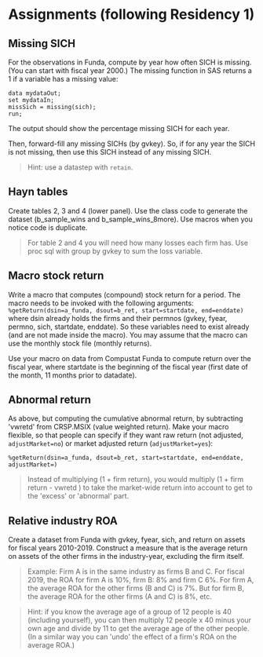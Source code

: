 # Assignments (following Residency 1)

## Missing SICH

For the observations in Funda, compute by year how often SICH is missing. (You can start with fiscal year 2000.) The missing function in SAS returns a 1 if a variable has a missing value:

```
data mydataOut;
set mydataIn;
missSich = missing(sich);
run;
```

The output should show the percentage missing SICH for each year.

Then, forward-fill any missing SICHs (by gvkey). So, if for any year the SICH is not missing, then use this SICH instead of any missing SICH.

> Hint: use a datastep with `retain`.

## Hayn tables

Create tables 2, 3 and 4 (lower panel). Use the class code to generate the dataset (b_sample_wins and b_sample_wins_8more). Use macros when you notice code is duplicate.

> For table 2 and 4 you will need how many losses each firm has. Use proc sql with group by gvkey to sum the loss variable.

## Macro stock return

Write a macro that computes (compound) stock return for a period. The macro needs to be invoked with the following arguments: `%getReturn(dsin=a_funda, dsout=b_ret, start=startdate, end=enddate)` where dsin already holds the firms and their permnos (gvkey, fyear, permno, sich, startdate, enddate). So these variables need to exist already (and are not made inside the macro). You may assume that the macro can use the monthly stock file (monthly returns).

Use your macro on data from Compustat Funda to compute return over the fiscal year, where startdate is the beginning of the fiscal year (first date of the month, 11 months prior to datadate).

## Abnormal return

As above, but computing the cumulative abnormal return, by subtracting 'vwretd' from CRSP.MSIX (value weighted return). Make your macro flexible, so that people can specify if they want raw return (not adjusted, `adjustMarket=no`) or market adjusted return (`adjustMarket=yes`):

```SAS
%getReturn(dsin=a_funda, dsout=b_ret, start=startdate, end=enddate, adjustMarket=)
```

> Instead of multiplying (1 + firm return), you would multiply (1 + firm return - vwretd ) to take the market-wide return into account to get to the 'excess' or 'abnormal' part.


## Relative industry ROA

Create a dataset from Funda with gvkey, fyear, sich, and return on assets for fiscal years 2010-2019. Construct a measure that is the average return on assets of the other firms in the industry-year, excluding the firm itself.

> Example: Firm A is in the same industry as firms B and C. For fiscal 2019, the ROA for firm A is 10%, firm B: 8% and firm C 6%. For firm A, the average ROA for the other firms (B and C) is 7%. But for firm B, the average ROA for the other firms (A and C) is 8%, etc.

> Hint: if you know the average age of a group of 12 people is 40 (including yourself), you can then multiply 12 people x 40 minus your own age and divide by 11 to get the average age of the other people. (In a similar way you can 'undo' the effect of a firm's ROA on the average ROA.)